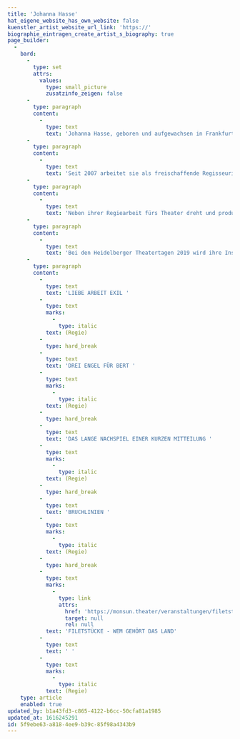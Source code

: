 ```yaml
---
title: 'Johanna Hasse'
hat_eigene_website_has_own_website: false
kuenstler_artist_website_url_link: 'https://'
biographie_eintragen_create_artist_s_biography: true
page_builder:
  -
    bard:
      -
        type: set
        attrs:
          values:
            type: small_picture
            zusatzinfo_zeigen: false
      -
        type: paragraph
        content:
          -
            type: text
            text: 'Johanna Hasse, geboren und aufgewachsen in Frankfurt/Main, studiert nach einer Buchhändlerlehre Theater- und Filmwissenschaft, Journalismus und Soziologie in Erlangen und an der Freien Universität Berlin. Während ihrer Studienzeit ist sie von 1998 bis 2003 Mitglied im Leitungsteam vom Theaterdock in der Kulturfabrik Berlin und arbeitete als Aufnahmeleiterin und Regieassistentin für Kurzfilme. In der Spielzeit 2003/04 ist sie als Regieassistentin am Ulmer Theater und von 2004 bis 2007 als Regieassistentin am Hans Otto Theater Potsdam engagiert.'
      -
        type: paragraph
        content:
          -
            type: text
            text: 'Seit 2007 arbeitet sie als freischaffende Regisseurin für Sprechtheater und Performance, mit Inszenierungen für freie und städtische Bühnen. Schwerpunkte ihrer künstlerischen Arbeit liegen in den Bereichen klassische und zeitgenössische Autorentexte, szenische Konzerte, Stückentwicklungen und Rechercheprojekte.'
      -
        type: paragraph
        content:
          -
            type: text
            text: 'Neben ihrer Regiearbeit fürs Theater dreht und produziert sie Videocollagen für die Bühne, Videoinstallationen, Dokumentarfilme u.a. für Maxim Gorki Theater Berlin, Hans Otto Theater Potsdam, Hebbel am Ufer Berlin, Komische Oper Berlin, Theater und Philharmonie Thüringen, WDR und arbeitet für TV-Aufzeichnungen von Theaterinszenierungen u.a. für ZDF/3sat.'
      -
        type: paragraph
        content:
          -
            type: text
            text: 'Bei den Heidelberger Theatertagen 2019 wird ihre Inszenierung DAS LANGE NACHSPIEL EINER KURZEN MITTEILUNG - eine Koproduktion mit dem Theater unterm Dach Berlin - mit dem Publikumspreis ausgezeichnet.'
      -
        type: paragraph
        content:
          -
            type: text
            text: 'LIEBE ARBEIT EXIL '
          -
            type: text
            marks:
              -
                type: italic
            text: (Regie)
          -
            type: hard_break
          -
            type: text
            text: 'DREI ENGEL FÜR BERT '
          -
            type: text
            marks:
              -
                type: italic
            text: (Regie)
          -
            type: hard_break
          -
            type: text
            text: 'DAS LANGE NACHSPIEL EINER KURZEN MITTEILUNG '
          -
            type: text
            marks:
              -
                type: italic
            text: (Regie)
          -
            type: hard_break
          -
            type: text
            text: 'BRUCHLINIEN '
          -
            type: text
            marks:
              -
                type: italic
            text: (Regie)
          -
            type: hard_break
          -
            type: text
            marks:
              -
                type: link
                attrs:
                  href: 'https://monsun.theater/veranstaltungen/filetstuecke'
                  target: null
                  rel: null
            text: 'FILETSTÜCKE - WEM GEHÖRT DAS LAND'
          -
            type: text
            text: ' '
          -
            type: text
            marks:
              -
                type: italic
            text: (Regie)
    type: article
    enabled: true
updated_by: b1a43fd3-c865-4122-b6cc-50cfa81a1985
updated_at: 1616245291
id: 5f9ebe63-a818-4ee9-b39c-85f98a4343b9
---
```

